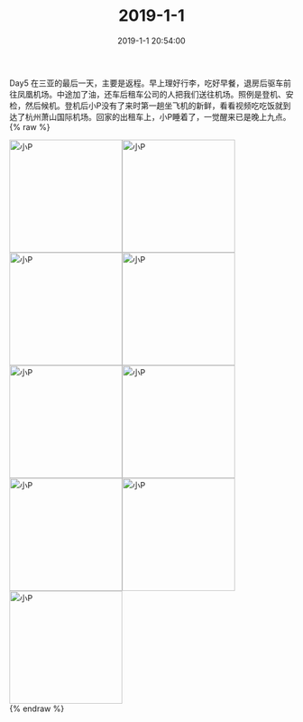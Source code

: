 ﻿---
title: "2019-1-1"
date: 2019-1-1 20:54:00
tags: 文字
categories: 妈妈
---
Day5 在三亚的最后一天，主要是返程。早上理好行李，吃好早餐，退房后驱车前往凤凰机场。中途加了油，还车后租车公司的人把我们送往机场。照例是登机、安检，然后候机。登机后小P没有了来时第一趟坐飞机的新鲜，看看视频吃吃饭就到达了杭州萧山国际机场。回家的出租车上，小P睡着了，一觉醒来已是晚上九点。
{% raw %}
<div style="width:500 px">
<div style="float:left; width:100 px"><img src="/images/微信图片_20190213170624.jpg" width="200" alt="小P"></div>
<div style="float:left; width:100 px"><img src="/images/微信图片_20190213170629.jpg" width="200" alt="小P"></div>
<div style="float:left; width:100 px"><img src="/images/微信图片_20190213170634.jpg" width="200" alt="小P"></div>
<div style="float:left; width:100 px"><img src="/images/微信图片_20190213170640.jpg" width="200" alt="小P"></div>
<div style="float:left; width:100 px"><img src="/images/微信图片_20190213170644.jpg" width="200" alt="小P"></div>
<div style="float:left; width:100 px"><img src="/images/微信图片_20190213170650.jpg" width="200" alt="小P"></div>
<div style="float:left; width:100 px"><img src="/images/微信图片_20190213170655.jpg" width="200" alt="小P"></div>
<div style="float:left; width:100 px"><img src="/images/微信图片_20190213170700.jpg" width="200" alt="小P"></div>
<div style="float:left; width:100 px"><img src="/images/微信图片_20190213170706.jpg" width="200" alt="小P"></div>
<div style="clear:both"></div>
</div>
{% endraw %}